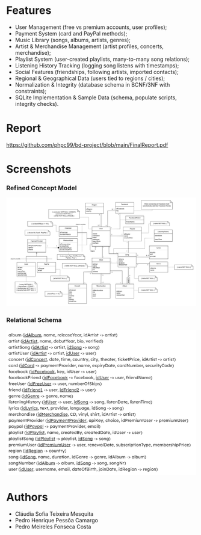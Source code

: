 # Features

- User Management (free vs premium accounts, user profiles);
- Payment System (card and PayPal methods);
- Music Library (songs, albums, artists, genres);
- Artist & Merchandise Management (artist profiles, concerts, merchandise);
- Playlist System (user-created playlists, many-to-many song relations);
- Listening History Tracking (logging song listens with timestamps);
- Social Features (friendships, following artists, imported contacts);
- Regional & Geographical Data (users tied to regions / cities);
- Normalization & Integrity (database schema in BCNF/3NF with constraints);
- SQLite Implementation & Sample Data (schema, populate scripts, integrity checks).

# Report

https://github.com/phpc99/bd-project/blob/main/FinalReport.pdf

# Screenshots
### Refined Concept Model
![rcm](https://github.com/phpc99/bd-project/blob/main/refinedConceptModel.png)

### Relational Schema
![rs](https://github.com/phpc99/bd-project/blob/main/relationalSchema.png)

# Authors 
- Cláudia Sofia Teixeira Mesquita
- Pedro Henrique Pessôa Camargo
- Pedro Meireles Fonseca Costa
